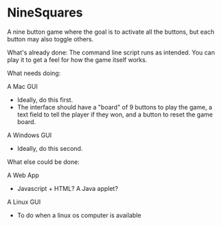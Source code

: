 # NineSquares
A nine button game where the goal is to activate all the buttons, but each button may also toggle others.

What's already done:
The command line script runs as intended. You can play it to get a feel for how the game itself works.

What needs doing:

A Mac GUI
- Ideally, do this first.
- The interface should have a "board" of 9 buttons to play the game, a text field to tell the player if they won, and a button to reset the game board.

A Windows GUI
- Ideally, do this second. 

What else could be done:

A Web App
- Javascript + HTML? A Java applet?

A Linux GUI
- To do when a linux os computer is available
